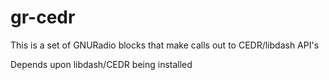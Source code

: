 # gr-cedr

This is a set of GNURadio blocks that make calls out to CEDR/libdash API's

Depends upon libdash/CEDR being installed
